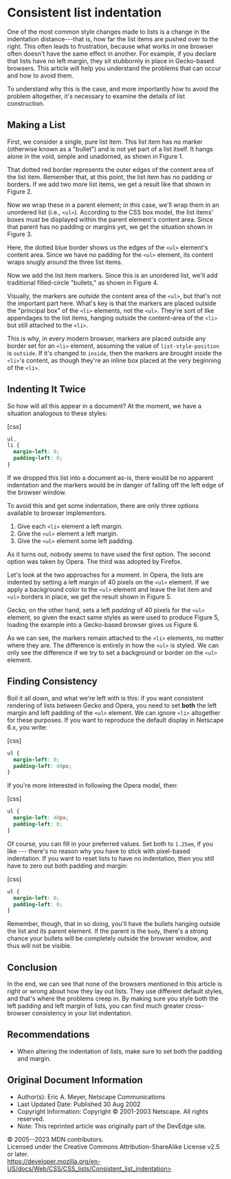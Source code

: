 Consistent list indentation
===========================

One of the most common style changes made to lists is a change in the
indentation distance---that is, how far the list items are pushed over
to the right. This often leads to frustration, because what works in one
browser often doesn\'t have the same effect in another. For example, if
you declare that lists have no left margin, they sit stubbornly in place
in Gecko-based browsers. This article will help you understand the
problems that can occur and how to avoid them.

To understand why this is the case, and more importantly how to avoid
the problem altogether, it\'s necessary to examine the details of list
construction.

Making a List
-------------

First, we consider a single, pure list item. This list item has no
marker (otherwise known as a \"bullet\") and is not yet part of a list
itself. It hangs alone in the void, simple and unadorned, as shown in
Figure 1.

That dotted red border represents the outer edges of the content area of
the list item. Remember that, at this point, the list item has no
padding or borders. If we add two more list items, we get a result like
that shown in Figure 2.

Now we wrap these in a parent element; in this case, we\'ll wrap them in
an unordered list (i.e., `<ul>`). According to the CSS box model, the
list items\' boxes must be displayed within the parent element\'s
content area. Since that parent has no padding or margins yet, we get
the situation shown in Figure 3.

Here, the dotted blue border shows us the edges of the `<ul>` element\'s
content area. Since we have no padding for the `<ul>` element, its
content wraps snugly around the three list items.

Now we add the list item markers. Since this is an unordered list,
we\'ll add traditional filled-circle \"bullets,\" as shown in Figure 4.

Visually, the markers are *outside* the content area of the `<ul>`, but
that\'s not the important part here. What\'s key is that the markers are
placed outside the \"principal box\" of the `<li>` elements, not the
`<ul>`. They\'re sort of like appendages to the list items, hanging
outside the content-area of the `<li>` but still attached to the `<li>`.

This is why, in every modern browser, markers are placed outside any
border set for an `<li>` element, assuming the value of
`list-style-position` is `outside`. If it\'s changed to `inside`, then
the markers are brought inside the `<li>`\'s content, as though they\'re
an inline box placed at the very beginning of the `<li>`.

Indenting It Twice
------------------

So how will all this appear in a document? At the moment, we have a
situation analogous to these styles:

[css]

```css
ul,
li {
  margin-left: 0;
  padding-left: 0;
}
```

If we dropped this list into a document as-is, there would be no
apparent indentation and the markers would be in danger of falling off
the left edge of the browser window.

To avoid this and get some indentation, there are only three options
available to browser implementors.

1. Give each `<li>` element a left margin.
2. Give the `<ul>` element a left margin.
3. Give the `<ul>` element some left padding.

As it turns out, nobody seems to have used the first option. The second
option was taken by Opera. The third was adopted by Firefox.

Let\'s look at the two approaches for a moment. In Opera, the lists are
indented by setting a left margin of 40 pixels on the `<ul>` element. If
we apply a background color to the `<ul>` element and leave the list
item and `<ul>` borders in place, we get the result shown in Figure 5.

Gecko, on the other hand, sets a left *padding* of 40 pixels for the
`<ul>` element, so given the exact same styles as were used to produce
Figure 5, loading the example into a Gecko-based browser gives us Figure
6.

As we can see, the markers remain attached to the `<li>` elements, no
matter where they are. The difference is entirely in how the `<ul>` is
styled. We can only see the difference if we try to set a background or
border on the `<ul>` element.

Finding Consistency
-------------------

Boil it all down, and what we\'re left with is this: if you want
consistent rendering of lists between Gecko and Opera, you need to set
**both** the left margin and left padding of the `<ul>` element. We can
ignore `<li>` altogether for these purposes. If you want to reproduce
the default display in Netscape 6.x, you write:

[css]

```css
ul {
  margin-left: 0;
  padding-left: 40px;
}
```

If you\'re more interested in following the Opera model, then:

[css]

```css
ul {
  margin-left: 40px;
  padding-left: 0;
}
```

Of course, you can fill in your preferred values. Set both to `1.25em`,
if you like --- there\'s no reason why you have to stick with
pixel-based indentation. If you want to reset lists to have no
indentation, then you still have to zero out both padding and margin:

[css]

```css
ul {
  margin-left: 0;
  padding-left: 0;
}
```

Remember, though, that in so doing, you\'ll have the bullets hanging
outside the list and its parent element. If the parent is the `body`,
there\'s a strong chance your bullets will be completely outside the
browser window, and thus will not be visible.

Conclusion
----------

In the end, we can see that none of the browsers mentioned in this
article is right or wrong about how they lay out lists. They use
different default styles, and that\'s where the problems creep in. By
making sure you style both the left padding and left margin of lists,
you can find much greater cross-browser consistency in your list
indentation.

Recommendations
---------------

- When altering the indentation of lists, make sure to set both the
    padding and margin.

Original Document Information
-----------------------------

- Author(s): Eric A. Meyer, Netscape Communications
- Last Updated Date: Published 30 Aug 2002
- Copyright Information: Copyright © 2001-2003 Netscape. All rights
    reserved.
- Note: This reprinted article was originally part of the DevEdge
    site.

© 2005--2023 MDN contributors.\
Licensed under the Creative Commons Attribution-ShareAlike License v2.5
or later.\
https://developer.mozilla.org/en-US/docs/Web/CSS/CSS_lists/Consistent_list_indentation>
